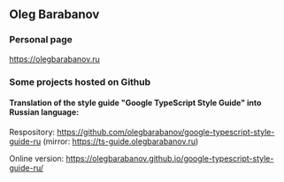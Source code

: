 ## Oleg Barabanov

### Personal page

https://olegbarabanov.ru

### Some projects hosted on Github

#### Translation of the style guide "Google TypeScript Style Guide" into Russian language:

Respository: https://github.com/olegbarabanov/google-typescript-style-guide-ru (mirror: https://ts-guide.olegbarabanov.ru)

Online version: https://olegbarabanov.github.io/google-typescript-style-guide-ru/
